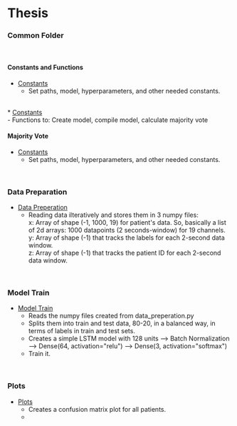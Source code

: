 # Thesis

### Common Folder
<br>

#### Constants and Functions
* <a href="https://github.com/Ggkenios/thesis/blob/main/common/constants.py">Constants</a> <br>
   - Set paths, model, hyperparameters, and other needed constants.
<br>
* <a href="https://github.com/Ggkenios/thesis/blob/main/common/support_functions.py">Constants</a> <br>
   - Functions to: Create model, compile model, calculate majority vote
<br>

#### Majority Vote
* <a href="https://github.com/Ggkenios/thesis/blob/main/common/patient_validation.py">Constants</a> <br>
   - Set paths, model, hyperparameters, and other needed constants.
<br>

### Data Preparation

* <a href="https://github.com/Ggkenios/thesis/blob/main/data_preperation.py">Data Preperation</a> <br>
   - Reading data ilteratively and stores them in 3 numpy files: <br>
      x: Array of shape (-1, 1000, 19) for patient's data. So, basically a list of 2d arrays: 1000 datapoints (2 seconds-window) for 19 channels. <br>
      y: Array of shape (-1) that tracks the labels for each 2-second data window. <br>
      z: Array of shape (-1) that tracks the patient ID for each 2-second data window. <br>

<br>

### Model Train
* <a href="https://github.com/Ggkenios/thesis/blob/main/model_train.py">Model Train</a> <br>
   - Reads the numpy files created from data_preperation.py
   - Splits them into train and test data, 80-20, in a balanced way, in terms of labels in train and test sets.
   - Creates a simple LSTM model with 128 units --> Batch Normalization --> Dense(64, activation="relu") --> Dense(3, activation="softmax")
   - Train it.

<br>

### Plots
* <a href="https://github.com/Ggkenios/thesis/blob/main/plots.py">Plots</a> <br>
   - Creates a confusion matrix plot for all patients.
   - 
<br>
